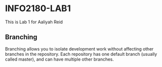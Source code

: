 # INFO2180-LAB1

This is Lab 1 for Aaliyah Reid

## Branching

Branching allows you to isolate development work without
affecting other branches in the repository. Each repository
has one default branch (usually called master), and can have
multiple other branches.
